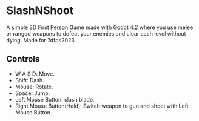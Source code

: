 # SlashNShoot
A simble 3D First Person Game made with Godot 4.2 where you use melee or ranged weapons to defeat your enemies and clear each level without dying.
Made for 7dfps2023

## Controls
- W A S D: Move.
- Shift: Dash.
- Mouse: Rotate.
- Space: Jump.
- Left Mouse Button: slash blade.
- Right Mouse Button(Hold): Switch weapon to gun and shoot with Left Mouse Button.
